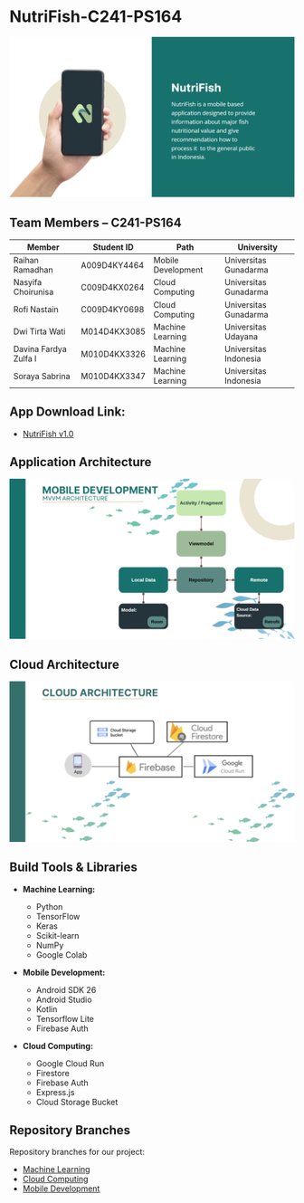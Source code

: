 # NutriFish-C241-PS164
![view](https://github.com/NutriFish-C241-PS164/NutriFish-C241-PS164-Apps/blob/main/nutriFish.png)


## Team Members – C241-PS164
| Member    | Student ID    | Path    | University    |
|------------|------------|------------|------------|
| Raihan Ramadhan    | A009D4KY4464 | Mobile Development | Universitas Gunadarma |
| Nasyifa Choirunisa    | C009D4KX0264 | Cloud Computing | Universitas Gunadarma |
| Rofi Nastain   | C009D4KY0698 | Cloud Computing | Universitas Gunadarma |
| Dwi Tirta Wati    | M014D4KX3085 | Machine Learning | Universitas Udayana |
| Davina Fardya Zulfa I    | M010D4KX3326 | Machine Learning | Universitas Indonesia |
| Soraya Sabrina    | M010D4KX3347 | Machine Learning | Universitas Indonesia |


## App Download Link:
- [NutriFish v1.0](https://github.com/NutriFish-C241-PS164/Nutrifish-C241-PS164-MobileDevelopment/releases/download/v1.0/NutriFish-v1.0.apk)


## Application Architecture
![view](https://github.com/NutriFish-C241-PS164/NutriFish-C241-PS164-Apps/blob/main/MVVM.png)


## Cloud Architecture
![viewmodel](https://github.com/NutriFish-C241-PS164/NutriFish-C241-PS164-Apps/blob/main/cloudArchitecture.png)


## Build Tools & Libraries
- **Machine Learning:**
  - Python
  - TensorFlow
  - Keras
  - Scikit-learn
  - NumPy
  - Google Colab

- **Mobile Development:**
  - Android SDK 26
  - Android Studio
  - Kotlin
  - Tensorflow Lite
  - Firebase Auth

- **Cloud Computing:**
  - Google Cloud Run
  - Firestore
  - Firebase Auth
  - Express.js
  - Cloud Storage Bucket

## Repository Branches
Repository branches for our project:
  - [Machine Learning](https://github.com/NutriFish-C241-PS164/Machine-Learning)
  - [Cloud Computing](https://github.com/NutriFish-C241-PS164/API)
  - [Mobile Development](https://github.com/NutriFish-C241-PS164/Nutrifish-C241-PS164-MobileDevelopment)
